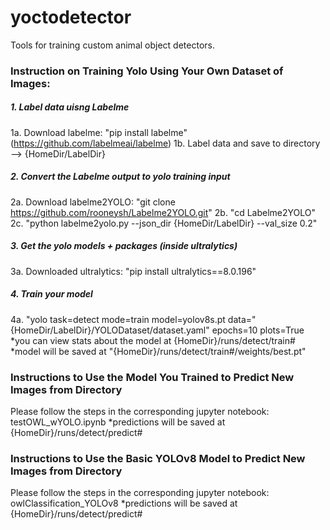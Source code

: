 # yoctodetector

Tools for training custom animal object detectors.

### Instruction on Training Yolo Using Your Own Dataset of Images: 

##### 1. Label data uisng Labelme
1a. Download labelme: "pip install labelme" (https://github.com/labelmeai/labelme)
1b. Label data and save to directory --> {HomeDir/LabelDir}

##### 2. Convert the Labelme output to yolo training input
2a. Download labelme2YOLO: "git clone https://github.com/rooneysh/Labelme2YOLO.git"
2b. "cd Labelme2YOLO"
2c. "python labelme2yolo.py --json_dir {HomeDir/LabelDir} --val_size 0.2"

##### 3. Get the yolo models + packages (inside ultralytics)
3a. Downloaded ultralytics: "pip install ultralytics==8.0.196"

##### 4. Train your model
4a. "yolo task=detect mode=train model=yolov8s.pt data="{HomeDir/LabelDir}/YOLODataset/dataset.yaml" epochs=10 plots=True
*you can view stats about the model at {HomeDir}/runs/detect/train#
*model will be saved at "{HomeDir}/runs/detect/train#/weights/best.pt"


### Instructions to Use the Model You Trained to Predict New Images from Directory
 Please follow the steps in the corresponding jupyter notebook: testOWL_wYOLO.ipynb
 *predictions will be saved at {HomeDir}/runs/detect/predict#
 
 
### Instructions to Use the Basic YOLOv8 Model to Predict New Images from Directory
 Please follow the steps in the corresponding jupyter notebook: owlClassification_YOLOv8
 *predictions will be saved at {HomeDir}/runs/detect/predict#